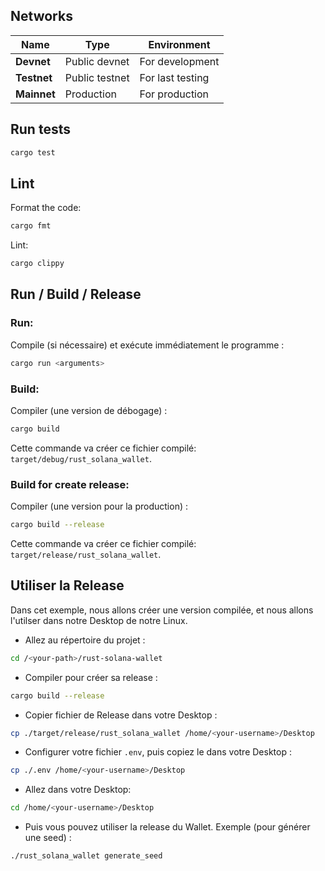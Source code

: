 ## Networks

| Name         | Type              | Environment      |
|--------------|-------------------|------------------|
| **Devnet**   | Public devnet     | For development  |
| **Testnet**  | Public testnet    | For last testing |
| **Mainnet**  | Production        | For production   |



## Run tests

```bash
cargo test
```



## Lint

Format the code:

```bash
cargo fmt
```

Lint:

```bash
cargo clippy
```



## Run / Build / Release

### Run:

Compile (si nécessaire) et exécute immédiatement le programme :

```bash
cargo run <arguments>
```


### Build:

Compiler (une version de débogage) :

```bash
cargo build
```

Cette commande va créer ce fichier compilé: `target/debug/rust_solana_wallet`.


### Build for create release:

Compiler (une version pour la production) :

```bash
cargo build --release
```

Cette commande va créer ce fichier compilé: `target/release/rust_solana_wallet`.



## Utiliser la Release

Dans cet exemple, nous allons créer une version compilée, et nous allons l'utilser dans notre Desktop de notre Linux.

- Allez au répertoire du projet :

```bash
cd /<your-path>/rust-solana-wallet
```

- Compiler pour créer sa release :

```bash
cargo build --release
```

- Copier fichier de Release dans votre Desktop :

```bash
cp ./target/release/rust_solana_wallet /home/<your-username>/Desktop
```

- Configurer votre fichier `.env`, puis copiez le dans votre Desktop :

```bash
cp ./.env /home/<your-username>/Desktop
```

- Allez dans votre Desktop:

```bash
cd /home/<your-username>/Desktop
```

- Puis vous pouvez utiliser la release du Wallet. Exemple (pour générer une seed) :

```bash
./rust_solana_wallet generate_seed
```
